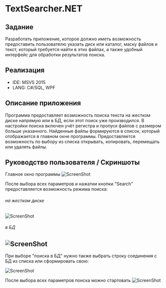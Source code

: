 # TextSearcher.NET

## Задание
Разработать приложение, которое должно иметь возможность предоставить пользователю указать диск или каталог, маску файлов и текст, 
который требуется найти в этих файлах, а также удобный интерфейс для обработки результатов поиска.

## Реализация
* IDE: MSVS 2015
* LANG: C#/SQL, WPF

## Описание приложения
Программа предоставляет возможность поиска текста на жестком диске напрямую или в БД, если этот поиск уже производился. 
В настройки поиска включен учёт регистра и пропуск файлов с размером больше указанного.
Найденные файлы формируются в список, который отображается в главном окне программы. 
Предоставляется возможность по выбору из списка открывать, копировать, перемещать или удалять файлы.

## Руководство пользователя / Скриншоты

Главное окно программы
![ScreenShot](https://raw.github.com/insendend/TextSearcher.NET/master/hmTextSearcher/Screenshots/scrn1.jpg)

После выбора всех параметров и нажатии кнопки "Search" предоставляется возможность режима поиска:
###### на жестком диске
![ScreenShot](https://raw.github.com/insendend/TextSearcher.NET/master/hmTextSearcher/Screenshots/scrn2.jpg)
###### в БД
![ScreenShot](https://raw.github.com/insendend/TextSearcher.NET/master/hmTextSearcher/Screenshots/scrn3.jpg)
---
При выборе "поиска в БД" нужно также выбрать строку соединения с БД из списка или сформировать свою:

![ScreenShot](https://raw.github.com/insendend/TextSearcher.NET/master/hmTextSearcher/Screenshots/scrn5.jpg)

После выбора всех параметров поиска можно стартовать
![ScreenShot](https://raw.github.com/insendend/TextSearcher.NET/master/hmTextSearcher/Screenshots/scrn6.jpg)
